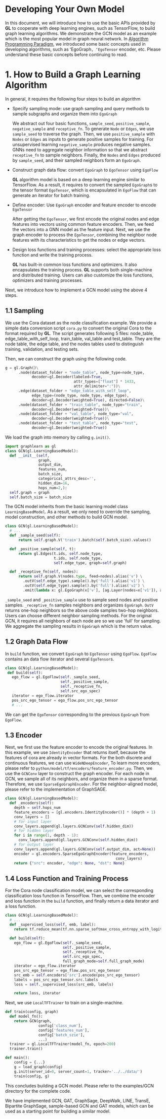 # Developing Your Own Model

In this document, we will introduce how to use the basic APIs provided by **GL** to cooperate with deep learning engines, such as TensorFlow, to build graph learning algorithms.
We demonstrate the GCN model as an example which is the most popular model in graph neural network.
In [Algorithm Programming Paradigm](model_programming_cn.md), we introduced some basic concepts used in developing algorithms, such as ʻEgoGraph`, ʻEgoTensor` encoder, etc.
Please understand these basic concepts before continuing to read.

# 1. How to Build a Graph Learning Algorithm

In general, it requires the following four steps to build an algorithm

- Specify sampling mode: use graph sampling and query methods to sample subgraphs and organize them into `EgoGraph`

    We abstract out four basic functions, `sample_seed`, `positive_sample`,
    `negative_sample` and `receptive_fn`.
    To generate `Node` or `Edges`, we use `sample_seed` to traverse the graph. Then, we use `positive_sample` with `Nodes` or `Edges` as inputs to generate positive samples for training. For unsupervised learning `negative_sample` produces negative samples.
    GNNs need to aggregate neighbor information so that we abstract `receptive_fn` to sample neighbors. Finally, the `Nodes` and `Edges` produced by `sample_seed`, and their sampled neighbors form an `EgoGraph`.

- Construct graph data flow: convert `EgoGraph` to `EgoTensor` using `EgoFlow`

    **GL** algorithm model is based on a deep learning engine similar to TensorFlow.
    As a result, it requires to convert the sampled `EgoGraph`s to the tensor format `EgoTensor`, which is encapsulated in `EgoFlow` that can generate an iterator for batch training.

- Define encoder: Use `EgoGraph` encoder and feature encoder to encode `EgoTensor`

    After getting the `EgoTensor`, we first encode the original nodes and edge features into vectors using common feature encoders. Then, we feed the vectors into a GNN model as the feature input. Next, we use the graph encoder to process the `EgoTensor`, combining the neighbor node features with its characteristics to get the nodes or edge vectors.

- Design loss functions and training processes: select the appropriate loss function and write the training process.

    **GL** has built-in common loss functions and optimizers. It also encapsulates the training process. **GL** supports both single-machine and distributed training.
    Users can also customize the loss functions, optimizers and training processes.

Next, we introduce how to implement a GCN model using the above 4 steps.


## 1.1 Sampling

We use the Cora dataset as the node classification example. We provide a simple data conversion script `cora.py` to convert the original Cora to the format required by **GL**. The script generates following 5 files: node_table, edge_table_with_self_loop, train_table, val_table and test_table.
They are the node table, the edge table, and the nodes tables used to distinguish training, validation, and testing sets.

Then, we can construct the graph using the following code.

```python
g = gl.Graph()\
      .node(dataset_folder + "node_table", node_type=node_type,
            decoder=gl.Decoder(labeled=True,
                               attr_types=["float"] * 1433,
                               attr_delimiter=":"))\
      .edge(dataset_folder + "edge_table_with_self_loop",
            edge_type=(node_type, node_type, edge_type),
            decoder=gl.Decoder(weighted=True), directed=False)\
      .node(dataset_folder + "train_table", node_type="train",
            decoder=gl.Decoder(weighted=True))\
      .node(dataset_folder + "val_table", node_type="val",
            decoder=gl.Decoder(weighted=True))\
      .node(dataset_folder + "test_table", node_type="test",
            decoder=gl.Decoder(weighted=True))
```

We load the graph into memory by calling `g.init()`.

```py
import graphlearn as gl
class GCN(gl.LearningBasedModel):
  def __init__(self,
               graph,
               output_dim,
               features_num,
               batch_size,
               categorical_attrs_desc='',
               hidden_dim=16,
               hops_num=2,):
  self.graph = graph
  self.batch_size = batch_size
```

The GCN model inherits from the basic learning model class `LearningBasedModel`. As a result, we only need to override the sampling, model construction, and other methods to build GCN model.

```python
class GCN(gl.LearningBasedModel):
  # ...
  def _sample_seed(self):
      return self.graph.V('train').batch(self.batch_size).values()

  def _positive_sample(self, t):
      return gl.Edges(t.ids, self.node_type,
                      t.ids, self.node_type,
                      self.edge_type, graph=self.graph)

  def _receptive_fn(self, nodes):
      return self.graph.V(nodes.type, feed=nodes).alias('v') \
        .outV(self.edge_type).sample().by('full').alias('v1') \
        .outV(self.edge_type).sample().by('full').alias('v2') \
        .emit(lambda x: gl.EgoGraph(x['v'], [ag.Layer(nodes=x['v1']), ag.Layer(nodes=x['v2'])]))
```

`_sample_seed` and `_positive_sample` use to sample seed nodes and positive samples. `_receptive_fn` samples neighbors and organizes `EgoGraph`.
 `OutV` returns one-hop neighbors so the above code samples two-hop neighbors. Users can choose different neighbor sampling methods.
 For the original GCN, it requires all neighbors of each node are so we use 'full' for sampling. We aggregate the sampling results in `EgoGraph` which is the return value.

 ## 1.2 Graph Data Flow

 In `build` function, we convert `EgoGraph` to `EgoTensor` using `EgoFlow`. `EgoFlow` contains an data flow iterator and several `EgoTensor`s.

 ```python
class GCN(gl.LearningBasedModel):
  def build(self):
    ego_flow = gl.EgoFlow(self._sample_seed,
                          self._positive_sample,
                          self._receptive_fn,
                          self.src_ego_spec)
    iterator = ego_flow.iterator
    pos_src_ego_tensor = ego_flow.pos_src_ego_tensor
    # ...
```

We can get the `EgoTensor` corresponding to the previous `EgoGraph` from `EgoFlow`.

## 1.3 Encoder

Next, we first use the feature encoder to encode the original features.
In this example, we use `IdentityEncoder` that returns itself, because
the features of cora are already in vector formats.
For the both discrete and continuous features, we can use `WideNDeepEncoder`,
To learn more encoders, please refer to `python/model/tf/encoders/feature_encoder.py`.
Then, we use the `GCNConv` layer to construct the graph encoder. For each node in GCN, we sample all of its neighbors, and organize them in a sparse format. Therefore, we use `SparseEgoGraphEncoder`. For the neighbor-aligned model, please refer to the implementation of GraphSAGE.

```python
class GCN(gl.LearningBasedModel):
  def _encoders(self):
    depth = self.hops_num
    feature_encoders = [gl.encoders.IdentityEncoder()] * (depth + 1)
    conv_layers = []
    # for input layer
    conv_layers.append(gl.layers.GCNConv(self.hidden_dim))
    # for hidden layer
    for i in range(1, depth - 1):
      conv_layers.append(gl.layers.GCNConv(self.hidden_dim))
    # for output layer
    conv_layers.append(gl.layers.GCNConv(self.output_dim, act=None))
    encoder = gl.encoders.SparseEgoGraphEncoder(feature_encoders,
                                                  conv_layers)
    return {"src": encoder, "edge": None, "dst": None}
```

## 1.4 Loss Function and Training Process

For the Cora node classification model, we can select the corresponding classification loss function in TensorFlow.
Then, we combine the encoder and loss function in the `build` function, and finally return a data iterator and a loss function.

```python
class GCN(gl.LearningBasedModel):
  # ...
  def _supervised_loss(self, emb, label):
    return tf.reduce_mean(tf.nn.sparse_softmax_cross_entropy_with_logits(emb, label))

  def build(self):
    ego_flow = gl.EgoFlow(self._sample_seed,
                          self._positive_sample,
                          self._receptive_fn,
                          self.src_ego_spec,
                          full_graph_mode=self.full_graph_mode)
    iterator = ego_flow.iterator
    pos_src_ego_tensor = ego_flow.pos_src_ego_tensor
    src_emb = self.encoders['src'].encode(pos_src_ego_tensor)
    labels = pos_src_ego_tensor.src.labels
    loss = self._supervised_loss(src_emb, labels)

    return loss, iterator
```

Next, we use `LocalTFTrainer` to train on a single-machine.

```python
def train(config, graph)
  def model_fn():
	return GCN(graph,
			   config['class_num'],
			   config['features_num'],
			   config['batch_szie'],
			   ...)
  trainer = gl.LocalTFTrainer(model_fn, epoch=200)
  trainer.train()

def main():
	config = {...}
	g = load_graph(config)
	g.init(server_id=0, server_count=1, tracker='../../data/')
	train(config, g)
```

This concludes building a GCN model. Please refer to the examples/GCN directory for the complete code.

We have implemented GCN, GAT, GraphSage, DeepWalk, LINE, TransE, Bipartite GraphSage, sample-based GCN and GAT models, which can be used as a starting point for building a similar model.